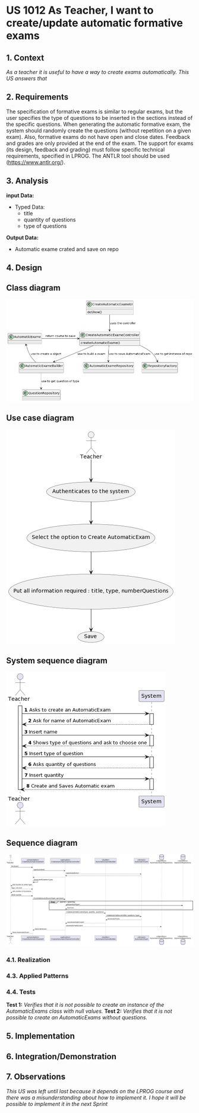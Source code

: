 # US 1012 As Teacher, I want to create/update automatic formative exams



## 1. Context

*As a teacher it is useful to have a way to create exams automatically. This US answers that*

## 2. Requirements

The specification of formative exams is similar to regular exams, but the user specifies the type of questions to be inserted in the sections instead of the specific questions. When generating the automatic formative exam, the system should randomly create the questions (without repetition on a given exam). Also, formative exams do not have open and close dates. Feedback and grades are only provided at the end of the exam.
The support for exams (its design, feedback and grading) must follow specific technical requirements, specified in LPROG.
The ANTLR tool should be used (https://www.antlr.org/).

## 3. Analysis

**input Data:**
* Typed Data:
    * title
    * quantity of questions
    * type of questions

**Output Data:**
* Automatic exame crated and save on repo
## 4. Design

## Class diagram
![a class diagram](cd-2008.png "A Class Diagram")
## Use case diagram
![use case diagram](uc-2008.png "A Use Case Diagram")
## System sequence diagram
![use case diagram](ssd-2008.png "A system sequence Diagram")
## Sequence diagram
![use case diagram](sd-2008.png "A system sequence Diagram")
### 4.1. Realization


### 4.3. Applied Patterns

### 4.4. Tests

**Test 1:** *Verifies that it is not possible to create an instance of the AutomaticExams class with null values.*
**Test 2:** *Verifies that it is not possible to create an AutomaticExams without questions.*


## 5. Implementation



## 6. Integration/Demonstration



## 7. Observations

*This US was left until last because it depends on the LPROG course and there was a misunderstanding about how to implement it. I hope it will be possible to implement it in the next Sprint*